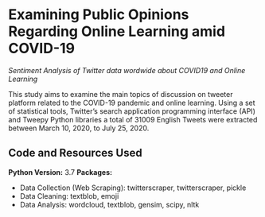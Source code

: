 # Examining Public Opinions Regarding Online Learning amid COVID-19 
*Sentiment Analysis of Twitter data wordwide about COVID19 and Online Learning*

This study aims to examine the main topics of discussion on tweeter platform related to the COVID-19 pandemic and online learning. Using a set of statistical tools, Twitter’s search application programming interface (API) and Tweepy Python libraries a total of 31009 English Tweets were extracted between March 10, 2020, to July 25, 2020. 

## Code and Resources Used
**Python Version:** 3.7
**Packages:** 
* Data Collection (Web Scraping): twitterscraper, twitterscraper, pickle
* Data Cleaning: textblob, emoji
* Data Analysis: wordcloud, textblob, gensim, scipy, nltk

